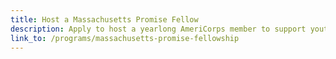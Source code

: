 ```yaml
---
title: Host a Massachusetts Promise Fellow
description: Apply to host a yearlong AmeriCorps member to support youth programs and academic enrichment at your organization.
link_to: /programs/massachusetts-promise-fellowship
---
```

